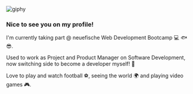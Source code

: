 ![giphy](https://user-images.githubusercontent.com/122455254/214811603-30dea45f-7a05-4be7-ae14-b5305f26e7ce.gif)

### Nice to see you on my profile!

I'm currently taking part @ neuefische Web Development Bootcamp :computer: :fish: :sunglasses:.

Used to work as Project and Product Manager on Software Development, now switching side to become a developer myself! :rocket:

Love to play and watch football :soccer:, seeing the world :earth_africa: and playing video games :video_game:.

